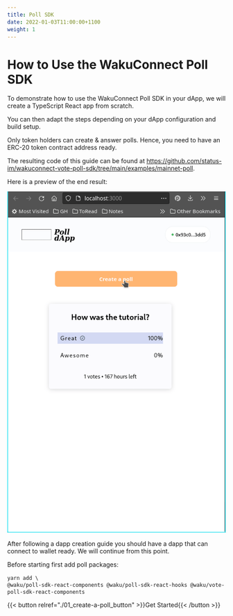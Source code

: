 ```yaml
---
title: Poll SDK
date: 2022-01-03T11:00:00+1100
weight: 1
---
```


# How to Use the WakuConnect Poll SDK

To demonstrate how to use the WakuConnect Poll SDK in your dApp, we will create a TypeScript React app from scratch.

You can then adapt the steps depending on your dApp configuration and build setup.

Only token holders can create & answer polls.
Hence, you need to have an ERC-20 token contract address ready.

The resulting code of this guide can be found at
https://github.com/status-im/wakuconnect-vote-poll-sdk/tree/main/examples/mainnet-poll.

Here is a preview of the end result:

![Poll demo](/assets/poll_sdk/wakuconnect-poll-demo.gif)

After following a dapp creation guide you should have a dapp that can connect to wallet ready. We will continue from this point.

Before starting first add poll packages:

```shell
yarn add \
@waku/poll-sdk-react-components @waku/poll-sdk-react-hooks @waku/vote-poll-sdk-react-components
```

{{< button relref="./01_create-a-poll_button"  >}}Get Started{{< /button >}}
